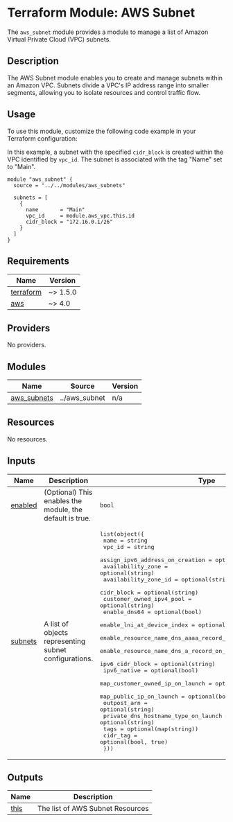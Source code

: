 # Terraform Module: AWS Subnet

The `aws_subnet` module provides a module to manage a list of Amazon Virtual Private Cloud (VPC) subnets.

## Description

The AWS Subnet module enables you to create and manage subnets within an Amazon VPC. Subnets divide a VPC's IP address range into smaller segments, allowing you to isolate resources and control traffic flow.

## Usage

To use this module, customize the following code example in your Terraform configuration:

In this example, a subnet with the specified `cidr_block` is created within the VPC identified by `vpc_id`. The subnet is associated with the tag "Name" set to "Main".

```hcl
module "aws_subnet" {
  source = "../../modules/aws_subnets"

  subnets = [
    {
      name       = "Main"
      vpc_id     = module.aws_vpc.this.id
      cidr_block = "172.16.0.1/26"
    }
  ]
}
```




<!-- BEGIN_TF_DOCS -->
## Requirements

| Name | Version |
|------|---------|
| <a name="requirement_terraform"></a> [terraform](#requirement\_terraform) | ~> 1.5.0 |
| <a name="requirement_aws"></a> [aws](#requirement\_aws) | ~> 4.0 |

## Providers

No providers.

## Modules

| Name | Source | Version |
|------|--------|---------|
| <a name="module_aws_subnets"></a> [aws\_subnets](#module\_aws\_subnets) | ../aws_subnet | n/a |

## Resources

No resources.

## Inputs

| Name | Description | Type | Default | Required |
|------|-------------|------|---------|:--------:|
| <a name="input_enabled"></a> [enabled](#input\_enabled) | (Optional) This enables the module, the default is true. | `bool` | `true` | no |
| <a name="input_subnets"></a> [subnets](#input\_subnets) | A list of objects representing subnet configurations. | <pre>list(object({<br>    name                                           = string<br>    vpc_id                                         = string<br>    assign_ipv6_address_on_creation                = optional(bool)<br>    availability_zone                              = optional(string)<br>    availability_zone_id                           = optional(string)<br>    cidr_block                                     = optional(string)<br>    customer_owned_ipv4_pool                       = optional(string)<br>    enable_dns64                                   = optional(bool)<br>    enable_lni_at_device_index                     = optional(number)<br>    enable_resource_name_dns_aaaa_record_on_launch = optional(bool)<br>    enable_resource_name_dns_a_record_on_launch    = optional(bool)<br>    ipv6_cidr_block                                = optional(string)<br>    ipv6_native                                    = optional(bool)<br>    map_customer_owned_ip_on_launch                = optional(bool)<br>    map_public_ip_on_launch                        = optional(bool)<br>    outpost_arn                                    = optional(string)<br>    private_dns_hostname_type_on_launch            = optional(string)<br>    tags                                           = optional(map(string))<br>    cidr_tag                                       = optional(bool, true)<br>  }))</pre> | `[]` | no |

## Outputs

| Name | Description |
|------|-------------|
| <a name="output_this"></a> [this](#output\_this) | The list of AWS Subnet Resources |
<!-- END_TF_DOCS -->